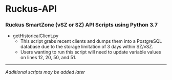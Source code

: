 # Ruckus-API
### Ruckus SmartZone (vSZ or SZ) API Scripts using Python 3.7

* getHistoricalClient.py
  * This script grabs recent clients and dumps them into a PostgreSQL database due to the storage limitation of 3 days within SZ/vSZ.
  * Users wanting to run this script will need to update variable values on lines 12, 20, 50, and 51.


------
*Additional scripts may be added later*
